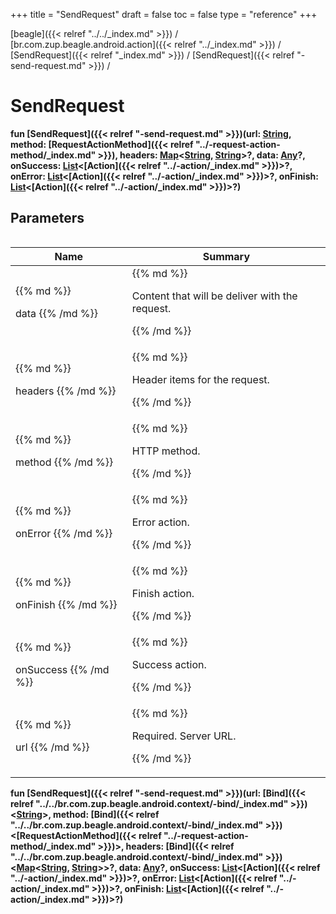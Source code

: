 +++
title = "SendRequest"
draft = false
toc = false
type = "reference"
+++

[beagle]({{< relref "../../_index.md" >}}) / [br.com.zup.beagle.android.action]({{< relref "../_index.md" >}}) / [SendRequest]({{< relref "_index.md" >}}) / [SendRequest]({{< relref "-send-request.md" >}}) / 



# SendRequest  
  
<b><b>fun [SendRequest]({{< relref "-send-request.md" >}})(url: [String](https://kotlinlang.org/api/latest/jvm/stdlib/kotlin/-string/index.html), method: [RequestActionMethod]({{< relref "../-request-action-method/_index.md" >}}), headers: [Map](https://kotlinlang.org/api/latest/jvm/stdlib/kotlin.collections/-map/index.html)<[String](https://kotlinlang.org/api/latest/jvm/stdlib/kotlin/-string/index.html), [String](https://kotlinlang.org/api/latest/jvm/stdlib/kotlin/-string/index.html)>?, data: [Any](https://kotlinlang.org/api/latest/jvm/stdlib/kotlin/-any/index.html)?, onSuccess: [List](https://kotlinlang.org/api/latest/jvm/stdlib/kotlin.collections/-list/index.html)<[Action]({{< relref "../-action/_index.md" >}})>?, onError: [List](https://kotlinlang.org/api/latest/jvm/stdlib/kotlin.collections/-list/index.html)<[Action]({{< relref "../-action/_index.md" >}})>?, onFinish: [List](https://kotlinlang.org/api/latest/jvm/stdlib/kotlin.collections/-list/index.html)<[Action]({{< relref "../-action/_index.md" >}})>?)</b></b>  




## Parameters  
<table>
  
  
<table>
  
<thead>
<tr>
<th>
Name  
</th>
<th>
Summary  
</th>
  
</tr>
</thead>
<tbody>
<tr>
<td>
{{% md %}}

data
{{% /md %}}
</td>
<td>
{{% md %}}



Content that will be deliver with the request.


{{% /md %}}
</td>
</tr>

<tr>
<td>
{{% md %}}

headers
{{% /md %}}
</td>
<td>
{{% md %}}



Header items for the request.


{{% /md %}}
</td>
</tr>

<tr>
<td>
{{% md %}}

method
{{% /md %}}
</td>
<td>
{{% md %}}



HTTP method.


{{% /md %}}
</td>
</tr>

<tr>
<td>
{{% md %}}

onError
{{% /md %}}
</td>
<td>
{{% md %}}



Error action.


{{% /md %}}
</td>
</tr>

<tr>
<td>
{{% md %}}

onFinish
{{% /md %}}
</td>
<td>
{{% md %}}



Finish action.


{{% /md %}}
</td>
</tr>

<tr>
<td>
{{% md %}}

onSuccess
{{% /md %}}
</td>
<td>
{{% md %}}



Success action.


{{% /md %}}
</td>
</tr>

<tr>
<td>
{{% md %}}

url
{{% /md %}}
</td>
<td>
{{% md %}}



Required. Server URL.


{{% /md %}}
</td>
</tr>

</tbody>
</table>
  
</table>
  
  
<b><b>fun [SendRequest]({{< relref "-send-request.md" >}})(url: [Bind]({{< relref "../../br.com.zup.beagle.android.context/-bind/_index.md" >}})<[String](https://kotlinlang.org/api/latest/jvm/stdlib/kotlin/-string/index.html)>, method: [Bind]({{< relref "../../br.com.zup.beagle.android.context/-bind/_index.md" >}})<[RequestActionMethod]({{< relref "../-request-action-method/_index.md" >}})>, headers: [Bind]({{< relref "../../br.com.zup.beagle.android.context/-bind/_index.md" >}})<[Map](https://kotlinlang.org/api/latest/jvm/stdlib/kotlin.collections/-map/index.html)<[String](https://kotlinlang.org/api/latest/jvm/stdlib/kotlin/-string/index.html), [String](https://kotlinlang.org/api/latest/jvm/stdlib/kotlin/-string/index.html)>>?, data: [Any](https://kotlinlang.org/api/latest/jvm/stdlib/kotlin/-any/index.html)?, onSuccess: [List](https://kotlinlang.org/api/latest/jvm/stdlib/kotlin.collections/-list/index.html)<[Action]({{< relref "../-action/_index.md" >}})>?, onError: [List](https://kotlinlang.org/api/latest/jvm/stdlib/kotlin.collections/-list/index.html)<[Action]({{< relref "../-action/_index.md" >}})>?, onFinish: [List](https://kotlinlang.org/api/latest/jvm/stdlib/kotlin.collections/-list/index.html)<[Action]({{< relref "../-action/_index.md" >}})>?)</b></b>  



